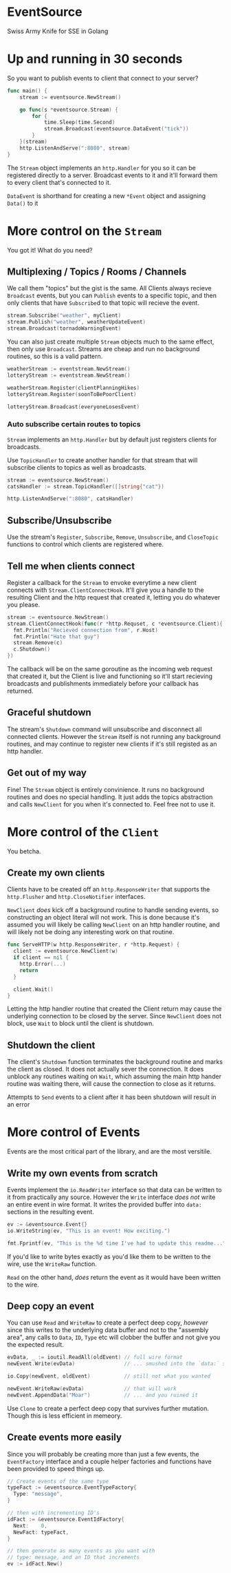 # EventSource
Swiss Army Knife for SSE in Golang

# Up and running in 30 seconds
So you want to publish events to client that connect to your server?
```go
func main() {
	stream := eventsource.NewStream()

	go func(s *eventsource.Stream) {
		for {
			time.Sleep(time.Second)
			stream.Broadcast(eventsource.DataEvent("tick"))
		}
	}(stream)
	http.ListenAndServe(":8080", stream)
}
```
The `Stream` object implements an `http.Handler` for you so it can be registered directly to a server. Broadcast events to it and it'll forward them to every client that's connected to it.

`DataEvent` is shorthand for creating a new `*Event` object and assigning `Data()` to it

# More control on the `Stream`
You got it! What do you need?

## Multiplexing / Topics / Rooms / Channels
We call them "topics" but the gist is the same. All Clients always recieve `Broadcast` events, but you can `Publish` events to a specific topic, and then only clients that have `Subscribe`d to that topic will recieve the event.

```go
stream.Subscribe("weather", myClient)
stream.Publish("weather", weatherUpdateEvent)
stream.Broadcast(tornadoWarningEvent)
```

You can also just create multiple `Stream` objects much to the same effect, then only use `Broadcast`. Streams are cheap and run no background routines, so this is a valid pattern.

```go
weatherStream := eventstream.NewStream()
lotteryStream := eventstream.NewStream()

weatherStream.Register(clientPlanningHikes)
lotteryStream.Register(soonToBePoorClient)

lotteryStream.Broadcast(everyoneLosesEvent)
```

### Auto subscribe certain routes to topics
`Stream` implements an `http.Handler` but by default just registers clients for broadcasts.

Use `TopicHandler` to create another handler for that stream that will subscribe clients to topics as well as broadcasts.
```go
stream := eventsource.NewStream()
catsHandler := stream.TopicHandler([]string{"cat"})

http.ListenAndServe(":8080", catsHandler)
```

## Subscribe/Unsubscribe
Use the stream's `Register`, `Subscribe`, `Remove`, `Unsubscribe`, and `CloseTopic` functions to control which clients are registered where.

## Tell me when clients connect
Register a callback for the `Stream` to envoke everytime a new client connects with `Stream.ClientConnectHook`. It'll give you a handle to the resulting Client and the http request that created it, letting you do whatever you please.

```go
stream := eventsource.NewStream()
stream.ClientConnectHook(func(r *http.Requset, c *eventsource.Client){
  fmt.Println("Recieved connection from", r.Host)
  fmt.Println("Hate that guy")
  stream.Remove(c)
  c.Shutdown()
})
```

The callback will be on the same goroutine as the incoming web request that created it, but the Client is live and functioning so it'll start recieving broadcasts and publishments immediately before your callback has returned.

## Graceful shutdown
The stream's `Shutdown` command will unsubscribe and disconnect all connected clients. However the `Stream` itself is not running any background routines, and may continue to register new clients if it's still registed as an http handler.

## Get out of my way
Fine! The `Stream` object is entirely convinience. It runs no background routines and does no special handling. It just adds the topics abstraction and calls `NewClient` for you when it's connected to. Feel free not to use it.

# More control of the `Client`
You betcha.

## Create my own clients
Clients have to be created off an `http.ResponseWriter` that supports the `http.Flusher` and `http.CloseNotifier` interfaces.

`NewClient` _does_ kick off a background routine to handle sending events, so constructing an object literal will not work. This is done because it's assumed you will likely be calling `NewClient` on an http handler routine, and will likely not be doing any interesting work on that routine.

```go
func ServeHTTP(w http.ResponseWriter, r *http.Request) {
  client := eventsource.NewClient(w)
  if client == nil {
    http.Error(...)
    return
  }

  client.Wait()
}
```
Letting the http handler routine that created the Client return may cause the underlying connection to be closed by the server. Since `NewClient` does not block, use `Wait` to block until the client is shutdown.

## Shutdown the client
The client's `Shutdown` function terminates the background routine and marks the client as closed. It does not actually sever the connection. It does unblock any routines waiting on `Wait`, which assuming the main http hander routine was waiting there, will cause the connection to close as it returns.

Attempts to `Send` events to a client after it has been shutdown will result in an error

# More control of Events
Events are the most critical part of the library, and are the most versitile.

## Write my own events from scratch
Events implement the `io.ReadWriter` interface so that data can be written to it from practically any source. However the `Write` interface _does not_ write an entire event in wire format. It writes the provided buffer into `data:` sections in the resulting event.

```go
ev := &eventsource.Event{}
io.WriteString(ev, "This is an event! How exciting.")

fmt.Fprintf(ev, "This is the %d time I've had to update this readme...", 42)
```

If you'd like to write bytes exactly as you'd like them to be written to the wire, use the `WriteRaw` function.

`Read` on the other hand, _does_ return the event as it would have been written to the wire.

## Deep copy an event
You can use `Read` and `WriteRaw` to create a perfect deep copy, _however_ since this writes to the underlying data buffer and not to the "assembly area", any calls to `Data`, `ID`, `Type` etc will clobber the buffer and not give you the expected result.

```go
evData, _ := ioutil.ReadAll(oldEvent) // full wire format
newEvent.Write(evData)                // ... smushed into the `data:` section. Not what you wanted

io.Copy(newEvent, oldEvent)           // still not what you wanted

newEvent.WriteRaw(evData)             // that will work
newEvent.AppendData("Moar")           // ... and you ruined it
```

Use `Clone` to create a perfect deep copy that survives further mutation. Though this is less efficient in memeory.

## Create events more easily
Since you will probably be creating more than just a few events, the `EventFactory` interface and a couple helper factories and functions have been provided to speed things up.

```go
// Create events of the same type
typeFact := &eventsource.EventTypeFactory{
  Type: "message",
}

// then with incrementing ID's
idFact := &eventsource.EventIdFactory{
  Next:    0,
  NewFact: typeFact,
}

// then generate as many events as you want with
// type: message, and an ID that increments
ev := idFact.New()
```
